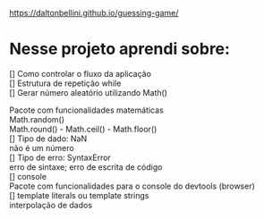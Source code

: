 https://daltonbellini.github.io/guessing-game/
<h1>Nesse projeto aprendi sobre:</h1>
[] Como controlar o fluxo da aplicação<br>
[] Estrutura de repetição while<br>
[] Gerar número aleatório utilizando Math()<br>
<p>
Pacote com funcionalidades matemáticas<br>
Math.random()<br>
Math.round() - Math.ceil() - Math.floor()<br>
[] Tipo de dado: NaN<br>
não é um número<br>
[] Tipo de erro: SyntaxError<br>
erro de sintaxe; erro de escrita de código<br>
[] console<br>
Pacote com funcionalidades para o console do devtools (browser)<br>
[] template literals ou template strings<br>
interpolação de dados<br>
</p>
